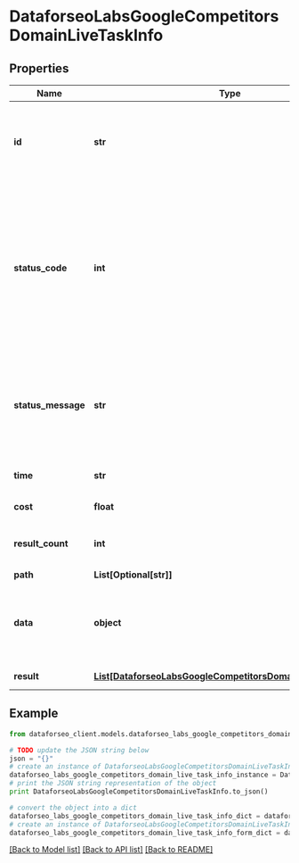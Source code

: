 # DataforseoLabsGoogleCompetitorsDomainLiveTaskInfo


## Properties

Name | Type | Description | Notes
------------ | ------------- | ------------- | -------------
**id** | **str** | task identifier unique task identifier in our system in the UUID format | [optional] 
**status_code** | **int** | status code of the task generated by DataForSEO, can be within the following range: 10000-60000 you can find the full list of the response codes here | [optional] 
**status_message** | **str** | informational message of the task you can find the full list of general informational messages here | [optional] 
**time** | **str** | execution time, seconds | [optional] 
**cost** | **float** | total tasks cost, USD | [optional] 
**result_count** | **int** | number of elements in the result array | [optional] 
**path** | **List[Optional[str]]** | URL path | [optional] 
**data** | **object** | contains the same parameters that you specified in the POST request | [optional] 
**result** | [**List[DataforseoLabsGoogleCompetitorsDomainLiveResultInfo]**](DataforseoLabsGoogleCompetitorsDomainLiveResultInfo.md) | array of results | [optional] 

## Example

```python
from dataforseo_client.models.dataforseo_labs_google_competitors_domain_live_task_info import DataforseoLabsGoogleCompetitorsDomainLiveTaskInfo

# TODO update the JSON string below
json = "{}"
# create an instance of DataforseoLabsGoogleCompetitorsDomainLiveTaskInfo from a JSON string
dataforseo_labs_google_competitors_domain_live_task_info_instance = DataforseoLabsGoogleCompetitorsDomainLiveTaskInfo.from_json(json)
# print the JSON string representation of the object
print DataforseoLabsGoogleCompetitorsDomainLiveTaskInfo.to_json()

# convert the object into a dict
dataforseo_labs_google_competitors_domain_live_task_info_dict = dataforseo_labs_google_competitors_domain_live_task_info_instance.to_dict()
# create an instance of DataforseoLabsGoogleCompetitorsDomainLiveTaskInfo from a dict
dataforseo_labs_google_competitors_domain_live_task_info_form_dict = dataforseo_labs_google_competitors_domain_live_task_info.from_dict(dataforseo_labs_google_competitors_domain_live_task_info_dict)
```
[[Back to Model list]](../README.md#documentation-for-models) [[Back to API list]](../README.md#documentation-for-api-endpoints) [[Back to README]](../README.md)


